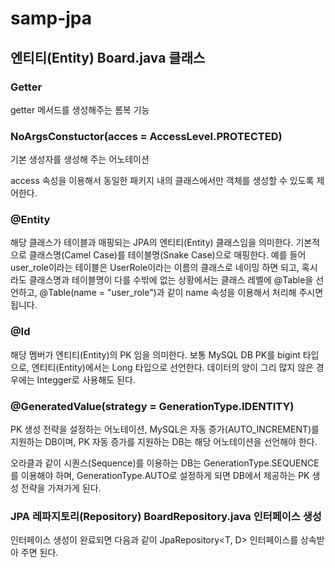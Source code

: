 # samp-jpa
## 엔티티(Entity)  Board.java 클래스

### Getter
getter 메서드를 생성해주는 롬복 기능

### NoArgsConstuctor(acces = AccessLevel.PROTECTED)
기본 생성자를 생성해 주는 어노테이션

access 속성을 이용해서 동일한 패키지 내의 클래스에서만 객체를 생성할 수 있도록 제어한다.

### @Entity
해당 클래스가 테이블과 매핑되는 JPA의 엔티티(Entity) 클래스임을 의미한다. 기본적으로 클래스명(Camel Case)를 테이블명(Snake Case)으로 매핑한다. 예를 들어 user_role이라는 테이블은 UserRole이라는 이름의 클래스로 네이밍 하면 되고, 혹시라도 클래스명과 테이블명이 다를 수밖에 없는 상황에서는 클래스 레벨에 @Table을 선언하고, @Table(name = "user_role")과 같이 name 속성을 이용해서 처리해 주시면 됩니다.

### @Id
해당 멤버가 엔티티(Entity)의 PK 임을 의미한다. 보통 MySQL DB PK를 bigint 타입으로, 엔티티(Entity)에서는 Long 타입으로 선언한다. 데이터의 양이 그리 많지 않은 경우에는 Integger로 사용해도 된다.

### @GeneratedValue(strategy = GenerationType.IDENTITY)
PK 생성 전략을 설정하는 어노테이션, MySQL은 자동 증가(AUTO_INCREMENT)를 지원하는 DB이며, PK 자동 증가를 지원하는 DB는 해당 어노테이션을 선언해야 한다.

오라클과 같이 시퀀스(Sequence)를 이용하는 DB는 GenerationType.SEQUENCE를 이용해야 하며, GenerationType.AUTO로 설정하게 되면 DB에서 제공하는 PK 생성 전략을 가져가게 된다.

### JPA 레파지토리(Repository) BoardRepository.java 인터페이스 생성
인터페이스 생성이 완료되면 다음과 같이 JpaRepository<T, D> 인터페이스를 상속받아 주면 된다. 
